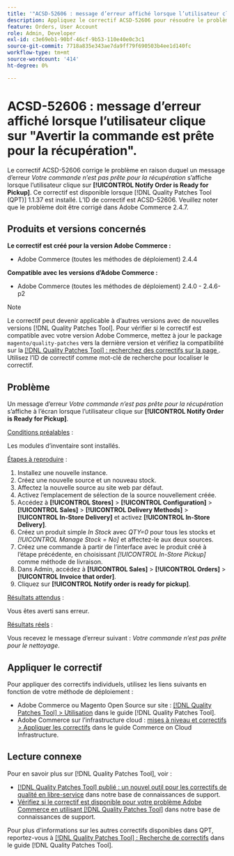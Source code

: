 ```yaml
---
title: '"ACSD-52606 : message d’erreur affiché lorsque l’utilisateur clique sur "Avertir que la commande est prête pour la récupération"'
description: Appliquez le correctif ACSD-52606 pour résoudre le problème Adobe Commerce où un message d’erreur s’affiche lorsque l’utilisateur clique sur **[!UICONTROL Notify Order is Ready for Pickup]**.
feature: Orders, User Account
role: Admin, Developer
exl-id: c3e69eb1-90bf-46cf-9b53-110e40e0c3c1
source-git-commit: 7718a835e343ae7da9ff79f690503b4ee1d140fc
workflow-type: tm+mt
source-wordcount: '414'
ht-degree: 0%

---
```


# ACSD-52606 : message d’erreur affiché lorsque l’utilisateur clique sur &quot;Avertir la commande est prête pour la récupération&quot;.

Le correctif ACSD-52606 corrige le problème en raison duquel un message d’erreur *Votre commande n’est pas prête pour la récupération* s’affiche lorsque l’utilisateur clique sur **[!UICONTROL Notify Order is Ready for Pickup]**. Ce correctif est disponible lorsque [!DNL Quality Patches Tool (QPT)] 1.1.37 est installé. L’ID de correctif est ACSD-52606. Veuillez noter que le problème doit être corrigé dans Adobe Commerce 2.4.7.

## Produits et versions concernés

**Le correctif est créé pour la version Adobe Commerce :**

* Adobe Commerce (toutes les méthodes de déploiement) 2.4.4

**Compatible avec les versions d’Adobe Commerce :**

* Adobe Commerce (toutes les méthodes de déploiement) 2.4.0 - 2.4.6-p2

>[!NOTE]
>
>Le correctif peut devenir applicable à d’autres versions avec de nouvelles versions [!DNL Quality Patches Tool]. Pour vérifier si le correctif est compatible avec votre version Adobe Commerce, mettez à jour le package `magento/quality-patches` vers la dernière version et vérifiez la compatibilité sur la [[!DNL Quality Patches Tool] : recherchez des correctifs sur la page ](https://experienceleague.adobe.com/tools/commerce-quality-patches/index.html). Utilisez l’ID de correctif comme mot-clé de recherche pour localiser le correctif.

## Problème

Un message d’erreur *Votre commande n’est pas prête pour la récupération* s’affiche à l’écran lorsque l’utilisateur clique sur **[!UICONTROL Notify Order is Ready for Pickup]**.

<u>Conditions préalables</u> :

Les modules d’inventaire sont installés.

<u>Étapes à reproduire</u> :

1. Installez une nouvelle instance.
1. Créez une nouvelle source et un nouveau stock.
1. Affectez la nouvelle source au site web par défaut.
1. Activez l’emplacement de sélection de la source nouvellement créée.
1. Accédez à **[!UICONTROL Stores]** > **[!UICONTROL Configuration]** > **[!UICONTROL Sales]** > **[!UICONTROL Delivery Methods]** > **[!UICONTROL In-Store Delivery]** et activez **[!UICONTROL In-Store Delivery]**.
1. Créez un produit simple *In Stock* avec *QTY=0* pour tous les stocks et *[!UICONTROL Manage Stock = No]* et affectez-le aux deux sources.
1. Créez une commande à partir de l’interface avec le produit créé à l’étape précédente, en choisissant *[!UICONTROL In-Store Pickup]* comme méthode de livraison.
1. Dans Admin, accédez à **[!UICONTROL Sales]** > **[!UICONTROL Orders]** > **[!UICONTROL Invoice that order]**.
1. Cliquez sur **[!UICONTROL Notify order is ready for pickup]**.

<u>Résultats attendus</u> :

Vous êtes averti sans erreur.

<u>Résultats réels</u> :

Vous recevez le message d’erreur suivant : *Votre commande n’est pas prête pour le nettoyage*.

## Appliquer le correctif

Pour appliquer des correctifs individuels, utilisez les liens suivants en fonction de votre méthode de déploiement :

* Adobe Commerce ou Magento Open Source sur site : [[!DNL Quality Patches Tool] > Utilisation](https://experienceleague.adobe.com/docs/commerce-operations/tools/quality-patches-tool/usage.html) dans le guide [!DNL Quality Patches Tool].
* Adobe Commerce sur l’infrastructure cloud : [mises à niveau et correctifs > Appliquer les correctifs](https://experienceleague.adobe.com/docs/commerce-cloud-service/user-guide/develop/upgrade/apply-patches.html) dans le guide Commerce on Cloud Infrastructure.

## Lecture connexe

Pour en savoir plus sur [!DNL Quality Patches Tool], voir :

* [[!DNL Quality Patches Tool] publié : un nouvel outil pour les correctifs de qualité en libre-service](/help/announcements/adobe-commerce-announcements/magento-quality-patches-released-new-tool-to-self-serve-quality-patches.md) dans notre base de connaissances de support.
* [Vérifiez si le correctif est disponible pour votre problème Adobe Commerce en utilisant  [!DNL Quality Patches Tool]](/help/support-tools/patches-available-in-qpt-tool/check-patch-for-magento-issue-with-magento-quality-patches.md) dans notre base de connaissances de support.

Pour plus d&#39;informations sur les autres correctifs disponibles dans QPT, reportez-vous à [[!DNL Quality Patches Tool] : Recherche de correctifs](https://experienceleague.adobe.com/tools/commerce-quality-patches/index.html) dans le guide [!DNL Quality Patches Tool].

